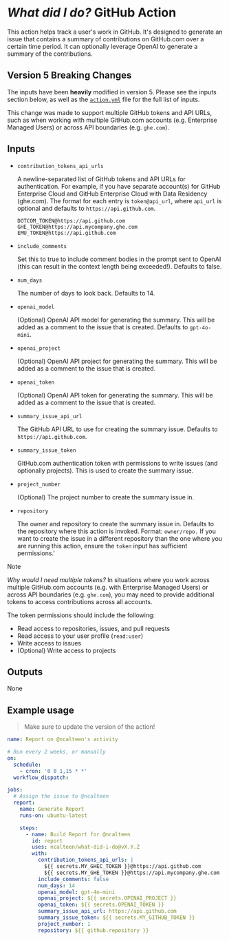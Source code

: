 # _What did I do?_ GitHub Action

This action helps track a user's work in GitHub. It's designed to generate an
issue that contains a summary of contributions on GitHub.com over a certain time
period. It can optionally leverage OpenAI to generate a summary of the
contributions.

## Version 5 Breaking Changes

The inputs have been **heavily** modified in version 5. Please see the inputs
section below, as well as the [`action.yml`](./action.yml) file for the full
list of inputs.

This change was made to support multiple GitHub tokens and API URLs, such as
when working with multiple GitHub.com accounts (e.g. Enterprise Managed Users)
or across API boundaries (e.g. `ghe.com`).

## Inputs

- `contribution_tokens_api_urls`

  A newline-separated list of GitHub tokens and API URLs for authentication. For
  example, if you have separate account(s) for GitHub Enterprise Cloud and
  GitHub Enterprise Cloud with Data Residency (ghe.com). The format for each
  entry is `token@api_url`, where `api_url` is optional and defaults to
  `https://api.github.com`.

  ```plain
  DOTCOM_TOKEN@https://api.github.com
  GHE_TOKEN@https://api.mycompany.ghe.com
  EMU_TOKEN@https://api.github.com
  ```

- `include_comments`

  Set this to true to include comment bodies in the prompt sent to OpenAI (this
  can result in the context length being exceeded!). Defaults to false.

- `num_days`

  The number of days to look back. Defaults to 14.

- `openai_model`

  (Optional) OpenAI API model for generating the summary. This will be added as
  a comment to the issue that is created. Defaults to `gpt-4o-mini`.

- `openai_project`

  (Optional) OpenAI API project for generating the summary. This will be added
  as a comment to the issue that is created.

- `openai_token`

  (Optional) OpenAI API token for generating the summary. This will be added as
  a comment to the issue that is created.

- `summary_issue_api_url`

  The GitHub API URL to use for creating the summary issue. Defaults to
  `https://api.github.com`.

- `summary_issue_token`

  GitHub.com authentication token with permissions to write issues (and
  optionally projects). This is used to create the summary issue.

- `project_number`

  (Optional) The project number to create the summary issue in.

- `repository`

  The owner and repository to create the summary issue in. Defaults to the
  repository where this action is invoked. Format: `owner/repo.` If you want to
  create the issue in a different repository than the one where you are running
  this action, ensure the `token` input has sufficient permissions.'

> [!NOTE]
>
> _Why would I need multiple tokens?_ In situations where you work across
> multiple GitHub.com accounts (e.g. with Enterprise Managed Users) or across
> API boundaries (e.g. `ghe.com`), you may need to provide additional tokens to
> access contributions across all accounts.

The token permissions should include the following:

- Read access to repositories, issues, and pull requests
- Read access to your user profile (`read:user`)
- Write access to issues
- (Optional) Write access to projects

## Outputs

None

## Example usage

> Make sure to update the version of the action!

```yaml
name: Report on @ncalteen's activity

# Run every 2 weeks, or manually
on:
  schedule:
    - cron: '0 0 1,15 * *'
  workflow_dispatch:

jobs:
  # Assign the issue to @ncalteen
  report:
    name: Generate Report
    runs-on: ubuntu-latest

    steps:
      - name: Build Report for @ncalteen
        id: report
        uses: ncalteen/what-did-i-do@vX.Y.Z
        with:
          contribution_tokens_api_urls: |
            ${{ secrets.MY_GHEC_TOKEN }}@https://api.github.com
            ${{ secrets.MY_GHE_TOKEN }}@https://api.mycompany.ghe.com
          include_comments: false
          num_days: 14
          openai_model: gpt-4o-mini
          openai_project: ${{ secrets.OPENAI_PROJECT }}
          openai_token: ${{ secrets.OPENAI_TOKEN }}
          summary_issue_api_url: https://api.github.com
          summary_issue_token: ${{ secrets.MY_GITHUB_TOKEN }}
          project_number: 1
          repository: ${{ github.repository }}
```
